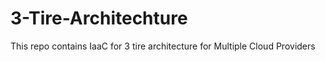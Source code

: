 # 3-Tire-Architechture
This repo contains IaaC for 3 tire architecture for Multiple Cloud Providers
